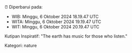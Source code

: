 ⏰ Diperbarui pada:
- WIB: Minggu, 6 Oktober 2024 18.19.47 UTC
- WITA: Minggu, 6 Oktober 2024 19.19.47 UTC
- WIT: Minggu, 6 Oktober 2024 20.19.47 UTC

Kutipan Inspiratif:
"The earth has music for those who listen."


Kategori: nature

